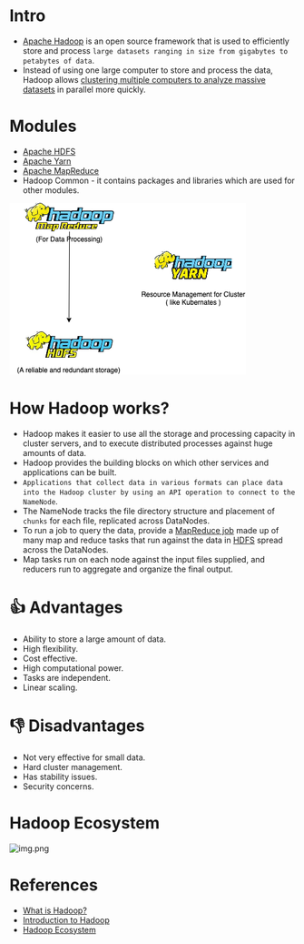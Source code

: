 
# Intro
- [Apache Hadoop](https://hadoop.apache.org/) is an open source framework that is used to efficiently store and process `large datasets ranging in size from gigabytes to petabytes of data`. 
- Instead of using one large computer to store and process the data, Hadoop allows [clustering multiple computers to analyze massive datasets](../../0_SystemGlossaries/Scalability/ServersCluster.md) in parallel more quickly.

# Modules
- [Apache HDFS](ApacheHDFS.md)
- [Apache Yarn](../../6a_ContainerOrchestrationServices/ApacheYarn.md)
- [Apache MapReduce](ApacheMapReduce.md)
- Hadoop Common - it contains packages and libraries which are used for other modules.

![img.png](assests/HadoopStack.drawio.png)

# How Hadoop works?
- Hadoop makes it easier to use all the storage and processing capacity in cluster servers, and to execute distributed processes against huge amounts of data. 
- Hadoop provides the building blocks on which other services and applications can be built.
- `Applications that collect data in various formats can place data into the Hadoop cluster by using an API operation to connect to the NameNode`. 
- The NameNode tracks the file directory structure and placement of `chunks` for each file, replicated across DataNodes. 
- To run a job to query the data, provide a [MapReduce job](ApacheMapReduce.md) made up of many map and reduce tasks that run against the data in [HDFS](ApacheHDFS.md) spread across the DataNodes.
- Map tasks run on each node against the input files supplied, and reducers run to aggregate and organize the final output.

# :thumbsup: Advantages
- Ability to store a large amount of data. 
- High flexibility.
- Cost effective.
- High computational power.
- Tasks are independent.
- Linear scaling.

# :thumbsdown: Disadvantages
- Not very effective for small data.
- Hard cluster management.
- Has stability issues.
- Security concerns.

# Hadoop Ecosystem

![img.png](https://media.geeksforgeeks.org/wp-content/cdn-uploads/HadoopEcosystem-min.png)

# References
- [What is Hadoop?](https://aws.amazon.com/emr/details/hadoop/what-is-hadoop/)
- [Introduction to Hadoop](https://www.geeksforgeeks.org/hadoop-an-introduction/)
- [Hadoop Ecosystem](https://www.geeksforgeeks.org/hadoop-ecosystem/)